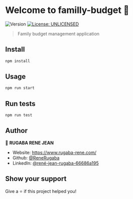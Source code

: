 # Welcome to familly-budget 👋
![Version](https://img.shields.io/badge/version-0.0.1-blue.svg?cacheSeconds=2592000)
[![License: UNLICENSED](https://img.shields.io/badge/License-UNLICENSED-yellow.svg)](#)

> Family budget management application

## Install

```sh
npm install
```

## Usage

```sh
npm run start
```

## Run tests

```sh
npm run test
```

## Author

👤 **RUGABA RENE JEAN**

* Website: https://www.rugaba-rene.com/
* Github: [@ReneRugaba](https://github.com/ReneRugaba)
* LinkedIn: [@rené-jean-rugaba-66686a195](https://linkedin.com/in/rené-jean-rugaba-66686a195)

## Show your support

Give a ⭐️ if this project helped you!



